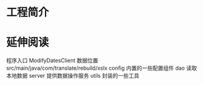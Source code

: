# 工程简介

# 延伸阅读

程序入口 ModifyDatesClient
数据位置 src/main/java/com/translate/rebuild/xslx
config  内置的一些配置组件
dao     读取本地数据
server  提供数据操作服务
utils   封装的一些工具
